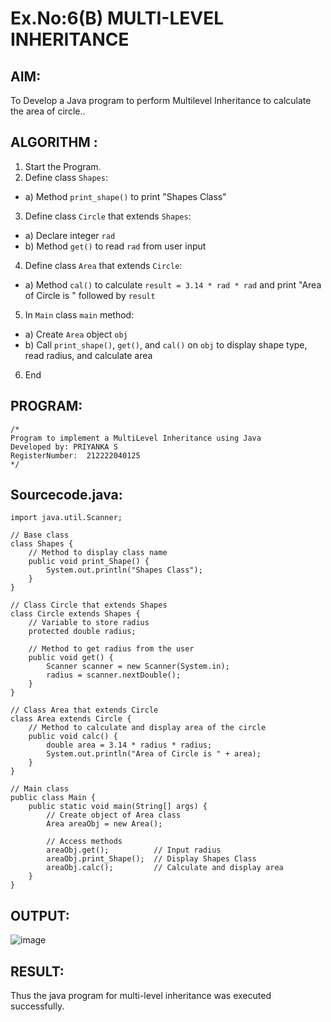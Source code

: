 # Ex.No:6(B) MULTI-LEVEL INHERITANCE

## AIM:

To Develop a Java program to perform Multilevel Inheritance to calculate the area of circle..

## ALGORITHM :

1. Start the Program.
2. Define class `Shapes`:

- a) Method `print_shape()` to print "Shapes Class"

3. Define class `Circle` that extends `Shapes`:

- a) Declare integer `rad`
- b) Method `get()` to read `rad` from user input

4. Define class `Area` that extends `Circle`:

- a) Method `cal()` to calculate `result = 3.14 * rad * rad` and print "Area of Circle is " followed by `result`

5. In `Main` class `main` method:

- a) Create `Area` object `obj`
- b) Call `print_shape()`, `get()`, and `cal()` on `obj` to display shape type, read radius, and calculate area

6. End

## PROGRAM:

```
/*
Program to implement a MultiLevel Inheritance using Java
Developed by: PRIYANKA S
RegisterNumber:  212222040125
*/
```

## Sourcecode.java:

```
import java.util.Scanner;

// Base class
class Shapes {
    // Method to display class name
    public void print_Shape() {
        System.out.println("Shapes Class");
    }
}

// Class Circle that extends Shapes
class Circle extends Shapes {
    // Variable to store radius
    protected double radius;

    // Method to get radius from the user
    public void get() {
        Scanner scanner = new Scanner(System.in);
        radius = scanner.nextDouble();
    }
}

// Class Area that extends Circle
class Area extends Circle {
    // Method to calculate and display area of the circle
    public void calc() {
        double area = 3.14 * radius * radius;
        System.out.println("Area of Circle is " + area);
    }
}

// Main class
public class Main {
    public static void main(String[] args) {
        // Create object of Area class
        Area areaObj = new Area();

        // Access methods
        areaObj.get();          // Input radius
        areaObj.print_Shape();  // Display Shapes Class
        areaObj.calc();         // Calculate and display area
    }
}
```

## OUTPUT:

![image](https://github.com/user-attachments/assets/5068a0f2-8e7a-4376-8be8-791f56836439)

## RESULT:

Thus the java program for multi-level inheritance was executed successfully.
